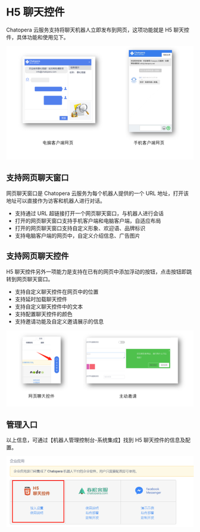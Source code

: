 # H5 聊天控件

Chatopera 云服务支持将聊天机器人立即发布到网页，这项功能就是 H5 聊天控件，具体功能和使用见下。

![](../../../../images/assets/screenshot_20230416115858.png)


## 支持网页聊天窗口

网页聊天窗口是 Chatopera 云服务为每个机器人提供的一个 URL 地址，打开该地址可以直接作为访客和机器人进行对话。


* 支持通过 URL 超链接打开一个网页聊天窗口，与机器人进行会话
* 打开的网页聊天窗口支持手机客户端和电脑客户端，自适应布局
* 打开的网页聊天窗口支持自定义形象、欢迎语、品牌标识
* 支持电脑客户端的网页中，自定义介绍信息、广告图片


## 支持网页聊天控件

H5 聊天控件另外一项能力是支持在已有的网页中添加浮动的按钮，点击按钮即跳转到网页聊天窗口。

* 支持自定义聊天控件在网页中的位置
* 支持延时加载聊天控件
* 支持自定义聊天控件中的文本
* 支持配置聊天控件的颜色
* 支持邀请功能及自定义邀请展示的信息

![](../../../../images/assets/screenshot_20230416114316.png)


## 管理入口

以上信息，可通过【机器人管理控制台-系统集成】找到 H5 聊天控件的信息及配置。

![](../../../../images/assets/screenshot_20230416105743.png)

